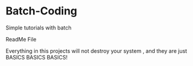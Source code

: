 Batch-Coding
============

Simple tutorials with batch

ReadMe File

Everything in this projects will not destroy your system , and they are just BASICS BASICS BASICS!
